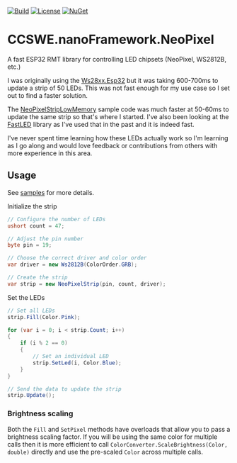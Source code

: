[![Build](https://github.com/CCSWE-nanoFramework/CCSWE.nanoFramework.NeoPixel/actions/workflows/build-solution.yml/badge.svg)](https://github.com/CCSWE-nanoFramework/CCSWE.nanoFramework.NeoPixel/actions/workflows/build-solution.yml) [![License](https://img.shields.io/badge/License-MIT-blue.svg)](LICENSE) [![NuGet](https://img.shields.io/nuget/dt/CCSWE.nanoFramework.NeoPixel.svg?label=NuGet&style=flat&logo=nuget)](https://www.nuget.org/packages/CCSWE.nanoFramework.NeoPixel/) 

# CCSWE.nanoFramework.NeoPixel

A fast ESP32 RMT library for controlling LED chipsets (NeoPixel, WS2812B, etc.)

I was originally using the [Ws28xx.Esp32](https://github.com/nanoframework/nanoFramework.IoT.Device/tree/develop/devices/Ws28xx.Esp32) but it was taking 600-700ms to update a strip of 50 LEDs. This was not fast enough for my use case so I set out to find a faster solution.

The [NeoPixelStripLowMemory](https://github.com/nanoframework/Samples/tree/main/samples/Hardware.Esp32.Rmt/NeoPixelStripLowMemory) sample code was much faster at 50-60ms to update the same strip so that's where I started. I've also been looking at the [FastLED](https://github.com/FastLED/FastLED) library as I've used that in the past and it is indeed fast.

I've never spent time learning how these LEDs actually work so I'm learning as I go along and would love feedback or contributions from others with more experience in this area.

## Usage
See [samples](https://github.com/CCSWE-nanoFramework/CCSWE.nanoFramework.NeoPixel/tree/master/CCSWE.nanoFramework.NeoPixel.Samples) for more details.

Initialize the strip
```c#
// Configure the number of LEDs
ushort count = 47;

// Adjust the pin number
byte pin = 19;

// Choose the correct driver and color order
var driver = new Ws2812B(ColorOrder.GRB);

// Create the strip
var strip = new NeoPixelStrip(pin, count, driver);
```

Set the LEDs
```c#
// Set all LEDs
strip.Fill(Color.Pink);

for (var i = 0; i < strip.Count; i++)
{
    if (i % 2 == 0)
    {
        // Set an individual LED
        strip.SetLed(i, Color.Blue);
    }
}

// Send the data to update the strip
strip.Update();
```

### Brightness scaling

Both the `Fill` and `SetPixel` methods have overloads that allow you to pass a brightness scaling factor. If you will be using the same color for multiple calls then it is more efficient to call `ColorConverter.ScaleBrightness(Color, double)` directly and use the pre-scaled `Color` across multiple calls.